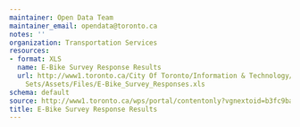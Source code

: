 ```yaml
---
maintainer: Open Data Team
maintainer_email: opendata@toronto.ca
notes: ''
organization: Transportation Services
resources:
- format: XLS
  name: E-Bike Survey Response Results
  url: http://www1.toronto.ca/City Of Toronto/Information & Technology/Open Data/Data
    Sets/Assets/Files/E-Bike_Survey_Responses.xls
schema: default
source: http://www1.toronto.ca/wps/portal/contentonly?vgnextoid=b3fc9ba6aa360410VgnVCM10000071d60f89RCRD&vgnextchannel=1a66e03bb8d1e310VgnVCM10000071d60f89RCRD
title: E-Bike Survey Response Results
---
```


